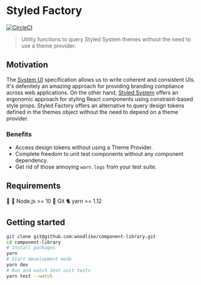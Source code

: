 # Styled Factory

[![CircleCI](https://circleci.com/gh/woodlike/component-library.svg?style=svg)](https://circleci.com/gh/woodlike/component-library)


> Utility functions to query Styled System themes without the need to use a theme provider.

## Motivation
The [System UI](https://system-ui.com/theme/) specification allows us to write coherent and consistent UIs. It's defenitely an amazing approach for providing branding compliance across web applications. On the other hand, [Styled System](https://styled-system.com/) offers an ergonomic approach for styling React components using constraint-based style props. Styled Factory offers an alternative to query design tokens defined in the themes object without the need to depend on a theme provider.

### Benefits
* Access design tokens without using a Theme Provider.
* Complete freedom to unit test components without any component dependency.
* Get rid of those annoying `warn.logs` from your test suite.

## Requirements
🐢 🚀 Node.js >= 10
🌲 Git
🐈 yarn >= 1.12


## Getting started
```sh
git clone git@github.com:woodlike/component-library.git
cd component-library
# Install packages
yarn
# Start development mode
yarn dev
# Run and watch Jest unit tests
yarn test --watch
```
